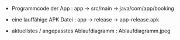 - Programmcode der App : app -> src/main -> java/com/app/booking 

- eine lauffähige APK Datei : app -> release -> app-release.apk

- aktuellstes / angepasstes Ablaufdiagramm : Ablaufdiagramm.jpeg
